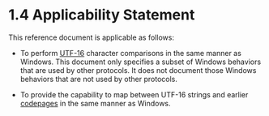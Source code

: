 <html dir="LTR" xmlns:mshelp="http://msdn.microsoft.com/mshelp" xmlns:ddue="http://ddue.schemas.microsoft.com/authoring/2003/5" xmlns:xlink="http://www.w3.org/1999/xlink" xmlns:tool="http://www.microsoft.com/tooltip">
    <head>
        <meta http-equiv="Content-Type" content="text/html; CHARSET=utf-8"></meta>
        <meta name="save" content="history"></meta>
        <title>1.4 Applicability Statement</title>
        <xml>
            <mshelp:toctitle title="1.4 Applicability Statement"></mshelp:toctitle>
            <mshelp:rltitle title="[MS-UCODEREF]: Applicability Statement"></mshelp:rltitle>
            <mshelp:keyword index="A" term="e4549801-02f1-4e6d-81d7-5117ca9f5c25"></mshelp:keyword>
            <mshelp:attr name="DCSext.ContentType" value="open specification"></mshelp:attr>
            <mshelp:attr name="AssetID" value="e4549801-02f1-4e6d-81d7-5117ca9f5c25"></mshelp:attr>
            <mshelp:attr name="TopicType" value="kbRef"></mshelp:attr>
            <mshelp:attr name="DCSext.Title" value="[MS-UCODEREF]: Applicability Statement" />
        </xml>
    </head>
    <body>
        <div id="header">
            <h1 class="heading">1.4 Applicability Statement</h1>
        </div>
        <div id="mainSection">
            <div id="mainBody">
                <div id="allHistory" class="saveHistory"></div>
                <div id="sectionSection0" class="section" name="collapseableSection">
                    

<p>This reference document is applicable as follows:</p>

<ul><li><p><span><span> 
</span></span>To perform <a href="484e8ed3-152b-4300-9527-7efade6d6491.md#gt_4c9eef52-69d4-43e7-ac04-ff1fe43a94fb">UTF-16</a>
character comparisons in the same manner as Windows. This document only
specifies a subset of Windows behaviors that are used by other protocols. It
does not document those Windows behaviors that are not used by other protocols.</p>

</li><li><p><span><span> 
</span></span>To provide the capability to map between UTF-16 strings and
earlier <a href="484e8ed3-152b-4300-9527-7efade6d6491.md#gt_210637d9-9634-4652-a935-ded3cd434f38">codepages</a> in the
same manner as Windows.</p>

</li></ul>
                </div>
            </div>
        </div>
    </body>
</html>